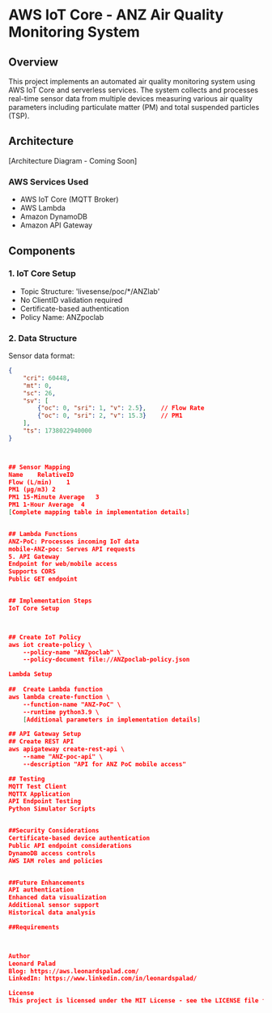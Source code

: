  # AWS IoT Core - ANZ Air Quality Monitoring System

## Overview
This project implements an automated air quality monitoring system using AWS IoT Core and serverless services. The system collects and processes real-time sensor data from multiple devices measuring various air quality parameters including particulate matter (PM) and total suspended particles (TSP).

## Architecture
[Architecture Diagram - Coming Soon]

### AWS Services Used
- AWS IoT Core (MQTT Broker)
- AWS Lambda
- Amazon DynamoDB
- Amazon API Gateway

## Components

### 1. IoT Core Setup
- Topic Structure: 'livesense/poc/*/ANZlab'
- No ClientID validation required
- Certificate-based authentication
- Policy Name: ANZpoclab

### 2. Data Structure
Sensor data format:
```json
{
    "cri": 60448,
    "mt": 0,
    "sc": 26,
    "sv": [
        {"oc": 0, "sri": 1, "v": 2.5},    // Flow Rate
        {"oc": 0, "sri": 2, "v": 15.3}    // PM1
    ],
    "ts": 1738022940000
}



## Sensor Mapping 
Name	RelativeID
Flow (L/min)	1
PM1 (µg/m3)	2
PM1 15-Minute Average	3
PM1 1-Hour Average	4
[Complete mapping table in implementation details]


## Lambda Functions 
ANZ-PoC: Processes incoming IoT data
mobile-ANZ-poc: Serves API requests
5. API Gateway
Endpoint for web/mobile access
Supports CORS
Public GET endpoint


## Implementation Steps 
IoT Core Setup



## Create IoT Policy
aws iot create-policy \
    --policy-name "ANZpoclab" \
    --policy-document file://ANZpoclab-policy.json

Lambda Setup
 
##  Create Lambda function
aws lambda create-function \
    --function-name "ANZ-PoC" \
    --runtime python3.9 \
    [Additional parameters in implementation details]

## API Gateway Setup 
## Create REST API
aws apigateway create-rest-api \
    --name "ANZ-poc-api" \
    --description "API for ANZ PoC mobile access"

## Testing 
MQTT Test Client
MQTTX Application
API Endpoint Testing
Python Simulator Scripts


##Security Considerations 
Certificate-based device authentication
Public API endpoint considerations
DynamoDB access controls
AWS IAM roles and policies


##Future Enhancements 
API authentication
Enhanced data visualization
Additional sensor support
Historical data analysis

##Requirements 



Author
Leonard Palad
Blog: https://aws.leonardspalad.com/
LinkedIn: https://www.linkedin.com/in/leonardspalad/

License
This project is licensed under the MIT License - see the LICENSE file for details



